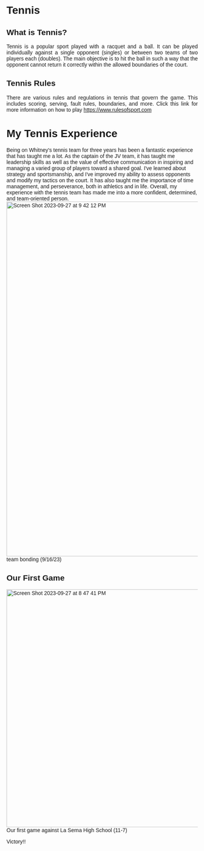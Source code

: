 # Tennis
<html> 
<style>
    body {
      font-family: Arial, sans-serif;
      margin: 20px;
    }
    .header {
      text-align: center;
      font-size: 36px;
      margin-bottom: 20px;
    }
    .content {
      text-align: justify;
      margin-bottom: 20px;
    }
    .image {
      display: block;
      margin: 0 auto;
    }
  </style>

<div class="content">
    <h2>What is Tennis?</h2>
    <p>Tennis is a popular sport played with a racquet and a ball. It can be played individually against a single opponent (singles) or between two teams of two players each (doubles). The main objective is to hit the ball in such a way that the opponent cannot return it correctly within the allowed boundaries of the court.</p>
  </div>

  <div class="content">
    <h2>Tennis Rules</h2>
    <p>There are various rules and regulations in tennis that govern the game. This includes scoring, serving, fault rules, boundaries, and more. Click this link for more information on how to play <a href="https://www.rulesofsport.com/sports/tennis.html">https://www.rulesofsport.com</a>  </p>
  </div>


<h1> My Tennis Experience </h1>
Being on Whitney's tennis team for three years has been a fantastic experience that has taught me a lot. As the captain of the JV team, it has taught me leadership skills as well as the value of effective communication in inspiring and managing a varied group of players toward a shared goal. I've learned about strategy and sportsmanship, and I've improved my ability to assess opponents and modify my tactics on the court. It has also taught me the importance of time management, and perseverance, both in athletics and in life. Overall, my experience with the tennis team has made me into a more confident, determined, and team-oriented person. 

<br>
<body>
    <img width="935" alt="Screen Shot 2023-09-27 at 9 42 12 PM" src="https://github.com/aishreyai/Tennis-/assets/145709072/6cc1b85a-8af5-403d-adc3-cceb5a869484"> 
</body>
<br> 
<body> team bonding (9/16/23)</body>

<br> 
<h2> Our First Game </h2>
<img width="627" alt="Screen Shot 2023-09-27 at 8 47 41 PM" src="https://github.com/aishreyai/Tennis-/assets/145709072/da52b4ec-2a45-45b9-aa97-60547f404190">
<br> 
Our first game against La Serna High School (11-7) 

Victory!! 


